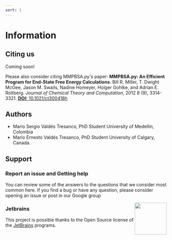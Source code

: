 ```yaml
---
sort: 1
---
```


# Information

## Citing us
Coming soon!

Please also consider citing MMPBSA.py's paper:
**MMPBSA.py: An Efficient Program for End-State Free Energy Calculations**. Bill R. Miller, T. Dwight McGee, Jason M.
Swails, Nadine Homeyer, Holger Gohlke, and Adrian E. Roitberg. _Journal of Chemical Theory and Computation_, 2012 8 
(9), 3314-3321. [**DOI:** 10.1021/ct300418h](https://doi.org/10.1021/ct300418h)

## Authors

* Mario Sergio Valdés Tresanco, PhD Student
  University of Medellin, Colombia
* Mario Ernesto Valdés Tresanco, PhD Student
  University of Calgary, Canada.

## Support
### Report an issue and Getting help
You can review some of the answers to the questions that we consider most common here. If you find a bug or have any 
question, please consider opening an issue or post in our Google group

[<img src="../Images/jetbrains-variant-4.png" height="100" align="right" />](https://www.jetbrains.com/?from=gmx_MMPBSA)

### Jetbrains
This project is possible thanks to the Open Source license of the [JetBrains](https://www.jetbrains.com/?from=gmx_MMPBSA
) programs. 